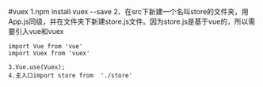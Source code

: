 #vuex
    1.npm install vuex --save
    2、在src下新建一个名叫store的文件夹，用App.js同级，并在文件夹下新建store.js文件。因为store.js是基于vue的，所以需要引入vue和vuex

    import Vue from 'vue'
    import Vuex from 'vuex'

    3.Vue.use(Vuex);
    4.主入口import store from  './store'


